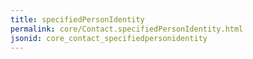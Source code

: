 ```yaml
---
title: specifiedPersonIdentity
permalink: core/Contact.specifiedPersonIdentity.html
jsonid: core_contact_specifiedpersonidentity
---
```

